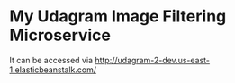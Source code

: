 # My Udagram Image Filtering Microservice
It can be accessed via http://udagram-2-dev.us-east-1.elasticbeanstalk.com/
